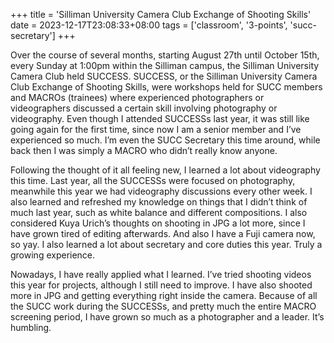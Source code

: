 +++
title = 'Silliman University Camera Club Exchange of Shooting Skills'
date = 2023-12-17T23:08:33+08:00
tags = ['classroom', '3-points', 'succ-secretary']
+++

Over the course of several months, starting August 27th until October 15th, every Sunday at 1:00pm within the Silliman campus, the Silliman University Camera Club held SUCCESS. SUCCESS, or the Silliman University Camera Club Exchange of Shooting Skills, were workshops held for SUCC members and MACROs (trainees) where experienced photographers or videographers discussed a certain skill involving photography or videography. Even though I attended SUCCESSs last year, it was still like going again for the first time, since now I am a senior member and I’ve experienced so much. I’m even the SUCC Secretary this time around, while back then I was simply a MACRO who didn’t really know anyone.

Following the thought of it all feeling new, I learned a lot about videography this time. Last year, all the SUCCESSs were focused on photography, meanwhile this year we had videography discussions every other week. I also learned and refreshed my knowledge on things that I didn’t think of much last year, such as white balance and different compositions. I also considered Kuya Urich’s thoughts on shooting in JPG a lot more, since I have grown tired of editing afterwards. And also I have a Fuji camera now, so yay. I also learned a lot about secretary and core duties this year. Truly a growing experience.

Nowadays, I have really applied what I learned. I’ve tried shooting videos this year for projects, although I still need to improve. I have also shooted more in JPG and getting everything right inside the camera. Because of all the SUCC work during the SUCCESSs, and pretty much the entire MACRO screening period, I have grown so much as a photographer and a leader. It’s humbling.
